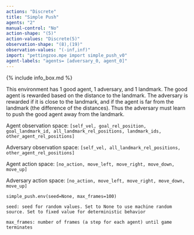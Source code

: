 ```yaml
---
actions: "Discrete"
title: "Simple Push"
agents: "2"
manual-control: "No"
action-shape: "(5)"
action-values: "Discrete(5)"
observation-shape: "(8),(19)"
observation-values: "(-inf,inf)"
import: "pettingzoo.mpe import simple_push_v0"
agent-labels: "agents= [adversary_0, agent_0]"
---
```


{% include info_box.md %}



This environment has 1 good agent, 1 adversary, and 1 landmark. The good agent is rewarded based on the distance to the landmark. The adversary is rewarded if it is close to the landmark, and if the agent is far from the landmark (the difference of the distances). Thus the adversary must learn to push the good agent away from the landmark.

Agent observation space: `[self_vel, goal_rel_position, goal_landmark_id, all_landmark_rel_positions, landmark_ids, other_agent_rel_positions]`

Adversary observation space: `[self_vel, all_landmark_rel_positions, other_agent_rel_positions]`

Agent action space: `[no_action, move_left, move_right, move_down, move_up]`

Adversary action space: `[no_action, move_left, move_right, move_down, move_up]`

```
simple_push.env(seed=None, max_frames=100)
```

```
seed: seed for random values. Set to None to use machine random source. Set to fixed value for deterministic behavior

max_frames: number of frames (a step for each agent) until game terminates
```
